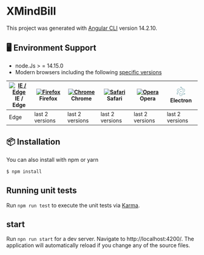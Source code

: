 # XMindBill

This project was generated with [Angular CLI](https://github.com/angular/angular-cli) version 14.2.10.

## 🖥 Environment Support
* node.Js > = 14.15.0
* Modern browsers including the following [specific versions](https://angular.io/guide/browser-support)

| [<img src="https://raw.githubusercontent.com/alrra/browser-logos/master/src/edge/edge_48x48.png" alt="IE / Edge" width="24px" height="24px" />](http://godban.github.io/browsers-support-badges/)</br>IE / Edge | [<img src="https://raw.githubusercontent.com/alrra/browser-logos/master/src/firefox/firefox_48x48.png" alt="Firefox" width="24px" height="24px" />](http://godban.github.io/browsers-support-badges/)</br>Firefox | [<img src="https://raw.githubusercontent.com/alrra/browser-logos/master/src/chrome/chrome_48x48.png" alt="Chrome" width="24px" height="24px" />](http://godban.github.io/browsers-support-badges/)</br>Chrome | [<img src="https://raw.githubusercontent.com/alrra/browser-logos/master/src/safari/safari_48x48.png" alt="Safari" width="24px" height="24px" />](http://godban.github.io/browsers-support-badges/)</br>Safari | [<img src="https://raw.githubusercontent.com/alrra/browser-logos/master/src/opera/opera_48x48.png" alt="Opera" width="24px" height="24px" />](http://godban.github.io/browsers-support-badges/)</br>Opera | [<img src="https://raw.githubusercontent.com/alrra/browser-logos/master/src/electron/electron_48x48.png" alt="Electron" width="24px" height="24px" />](http://godban.github.io/browsers-support-badges/)</br>Electron |
| --------- | --------- | --------- | --------- | --------- | --------- |
| Edge | last 2 versions | last 2 versions | last 2 versions | last 2 versions | last 2 versions

## 📦 Installation
You can also install with npm or yarn

```bash
$ npm install
```

## Running unit tests

Run `npm run test` to execute the unit tests via [Karma](https://karma-runner.github.io).

## start

Run `npn run start` for a dev server. Navigate to http://localhost:4200/. The application will automatically reload if you change any of the source files.


